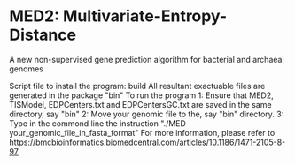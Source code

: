 # MED2: Multivariate-Entropy-Distance
A new non-supervised gene prediction algorithm for bacterial and archaeal genomes

Script file to install the program:
 build
All resultant exactuable files are generated in the package "bin"
To run the program
1: Ensure that MED2, TISModel, EDPCenters.txt and EDPCentersGC.txt 
are saved in the same directory, say "bin"
2: Move your genomic file to the, say "bin" directory.
3: Type in the commond line the instruction "./MED your_genomic_file_in_fasta_format"
For more information, please refer to https://bmcbioinformatics.biomedcentral.com/articles/10.1186/1471-2105-8-97 
